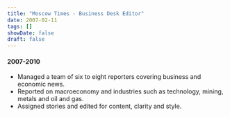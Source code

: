 ```yaml
---
title: "Moscow Times - Business Desk Editor"
date: 2007-02-11
tags: []
showDate: false
draft: false
---
```


#### 2007-2010

- Managed a team of six to eight reporters covering business and economic news.
- Reported on macroeconomy and industries such as technology, mining, metals and oil and gas.
- Assigned stories and edited for content, clarity and style.
